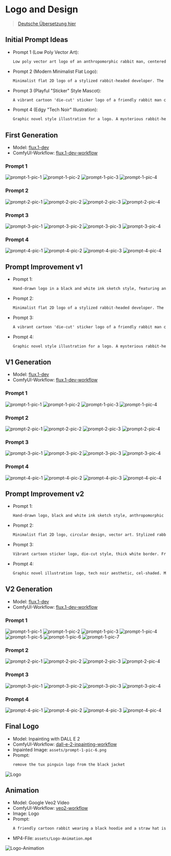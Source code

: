 # Logo and Design

> [Deutsche Übersetzung hier](/Logo-and-Design.md)

## Initial Prompt Ideas

- Prompt 1 (Low Poly Vector Art):
    ```txt
    Low poly vector art logo of an anthropomorphic rabbit man, centered, bust-up shot. He is wearing a straw hat with a vibrant red band, similar to Luffy's. He has a cool, focused expression. He wears a modern black jacket and holds a closed laptop in his left hand. On the right side of his jacket, two small, distinct logos are visible: the Neovim icon and the Linux penguin (Tux). The entire image is composed of sharp, geometric polygons. Clean white background, minimalist, GitHub profile picture, high quality
    ```
- Prompt 2 (Modern Minimalist Flat Logo):
    ```txt
    Minimalist flat 2D logo of a stylized rabbit-headed developer. The logo should be circular. The character wears a simple representation of a straw hat with a bold red stripe. He is in a black shirt or jacket, with simplified, iconic versions of the Neovim and Linux logos on his right breast. He is holding a closed laptop under his arm. Use a limited color palette (black, white, red, and a straw color). The design should be clean, with bold lines and no gradients. Vector art, iconic, modern, tech mascot.
    ```
- Prompt 3 (Playful "Sticker" Style Mascot):
    ```txt
    A vibrant cartoon 'die-cut' sticker logo of a friendly rabbit man character. He's wearing a detailed straw hat with a red band, inspired by One Piece, and has a confident smile. He's dressed in a black hoodie, holding a closed laptop. On the right side of his hoodie are two clearly visible patches: one of the Neovim logo and one of the Linux penguin (Tux). The character has bold black outlines and a thick white border. Fun, playful, developer mascot, for a GitHub profile.
    ```
- Prompt 4 (Edgy "Tech Noir" Illustration):
    ```txt
    Graphic novel style illustration for a logo. A mysterious rabbit-headed figure, codenamed 'hase808', is shown from the chest up. His face is partly obscured by the shadow of his straw hat, which has a single, striking red band. He wears a black trench coat, and on his right lapel, the Neovim and Linux penguin logos glow faintly with a subtle neon light. He holds a sleek, closed laptop in his hand. The art style is high-contrast, cel-shaded, with dramatic lighting, against a dark, clean background. Tech noir, hacker aesthetic, profile picture.
    ```

## First Generation

- Model: [flux.1-dev](https://huggingface.co/black-forest-labs/FLUX.1-dev)
- ComfyUI-Workflow: [flux.1-dev-workflow](assets/flux.1-dev-workflow.json)

### Prompt 1

![prompt-1-pic-1](/assets/gen1/prompt-1-pic-1.png)
![prompt-1-pic-2](/assets/gen1/prompt-1-pic-2.png)
![prompt-1-pic-3](/assets/gen1/prompt-1-pic-3.png)
![prompt-1-pic-4](/assets/gen1/prompt-1-pic-4.png)

### Prompt 2

![prompt-2-pic-1](/assets/gen1/prompt-2-pic-1.png)
![prompt-2-pic-2](/assets/gen1/prompt-2-pic-2.png)
![prompt-2-pic-3](/assets/gen1/prompt-2-pic-3.png)
![prompt-2-pic-4](/assets/gen1/prompt-2-pic-4.png)

### Prompt 3

![prompt-3-pic-1](/assets/gen1/prompt-3-pic-1.png)
![prompt-3-pic-2](/assets/gen1/prompt-3-pic-2.png)
![prompt-3-pic-3](/assets/gen1/prompt-3-pic-3.png)
![prompt-3-pic-4](/assets/gen1/prompt-3-pic-4.png)

### Prompt 4

![prompt-4-pic-1](/assets/gen1/prompt-4-pic-1.png)
![prompt-4-pic-2](/assets/gen1/prompt-4-pic-2.png)
![prompt-4-pic-3](/assets/gen1/prompt-4-pic-3.png)
![prompt-4-pic-4](/assets/gen1/prompt-4-pic-4.png)

## Prompt Improvement v1

- Prompt 1:
    ```txt
    Hand-drawn logo in a black and white ink sketch style, featuring an anthropomorphic rabbit man. He wears a straw hat, and the hat has a single, bold red band, creating a striking selective color effect. He is dressed in a black jacket, and on the right side, there's a clearly sketched Linux penguin (Tux) logo. In his left hand, he holds a closed laptop, which has a small, simple rabbit head icon etched onto its lid. The style should feel like a clean sketchbook drawing with confident lines and cross-hatching for shadows. White background, high contrast, GitHub profile picture, iconic.
    ```
- Prompt 2:
    ```txt
    Minimalist flat 2D logo of a stylized rabbit-headed developer. The logo should be circular. The character wears a simple representation of a straw hat with a bold red stripe. He is in a black shirt or jacket, with a simplified, iconic version of the Linux logo on his right breast. He is holding a closed laptop under his arm; a small, minimalist rabbit head silhouette is visible on the laptop's cover. Use a limited color palette (black, white, red, and a straw color). The design should be clean, with bold lines and no gradients. Vector art, iconic, modern, tech mascot.
    ```
- Prompt 3:
    ```txt
    A vibrant cartoon 'die-cut' sticker logo of a friendly rabbit man character. He's wearing a detailed straw hat with a red band, inspired by One Piece, and has a confident smile. He's dressed in a black hoodie, holding a closed laptop that has a small, stylized rabbit head decal on its cover. On the right side of his hoodie is a clearly visible patch of the Linux penguin (Tux). The character has bold black outlines and a thick white border. Fun, playful, developer mascot, for a GitHub profile.
    ```
- Prompt 4:
    ```txt
    Graphic novel style illustration for a logo. A mysterious rabbit-headed figure, codenamed 'hase808', is shown from the chest up. His face is partly obscured by the shadow of his straw hat, which has a single, striking red band. He wears a black trench coat, and on his right lapel, the Linux penguin logo glows faintly. He holds a sleek, closed laptop in his hand, and on its cover, a small rabbit head logo emits a faint, cool glow. The art style is high-contrast, cel-shaded, with dramatic lighting, against a dark, clean background. Tech noir, hacker aesthetic, profile picture.
    ```

## V1 Generation

- Model: [flux.1-dev](https://huggingface.co/black-forest-labs/FLUX.1-dev)
- ComfyUI-Workflow: [flux.1-dev-workflow](assets/flux.1-dev-workflow.json)

### Prompt 1

![prompt-1-pic-1](/assets/gen2/prompt-1-pic-1.png)
![prompt-1-pic-2](/assets/gen2/prompt-1-pic-2.png)
![prompt-1-pic-3](/assets/gen2/prompt-1-pic-3.png)
![prompt-1-pic-4](/assets/gen2/prompt-1-pic-4.png)

### Prompt 2

![prompt-2-pic-1](/assets/gen2/prompt-2-pic-1.png)
![prompt-2-pic-2](/assets/gen2/prompt-2-pic-2.png)
![prompt-2-pic-3](/assets/gen2/prompt-2-pic-3.png)
![prompt-2-pic-4](/assets/gen2/prompt-2-pic-4.png)

### Prompt 3

![prompt-3-pic-1](/assets/gen2/prompt-3-pic-1.png)
![prompt-3-pic-2](/assets/gen2/prompt-3-pic-2.png)
![prompt-3-pic-3](/assets/gen2/prompt-3-pic-3.png)
![prompt-3-pic-4](/assets/gen2/prompt-3-pic-4.png)

### Prompt 4

![prompt-4-pic-1](/assets/gen2/prompt-4-pic-1.png)
![prompt-4-pic-2](/assets/gen2/prompt-4-pic-2.png)
![prompt-4-pic-3](/assets/gen2/prompt-4-pic-3.png)
![prompt-4-pic-4](/assets/gen2/prompt-4-pic-4.png)

## Prompt Improvement v2

- Prompt 1:
    ```txt
    Hand-drawn logo, black and white ink sketch style, anthropomorphic rabbit man, confident lines, cross-hatching shadows. Wears a straw hat with a bold red band, selective color. Dressed in a black jacket, sketched Linux penguin (Tux) logo on the right side. Holding a closed laptop in left hand, a small rabbit head icon on its lid. Clean white background, high contrast, iconic, GitHub profile picture.
    ```
- Prompt 2:
    ```txt
    Minimalist flat 2D logo, circular design, vector art. Stylized rabbit-headed developer, modern tech mascot. Wears a black jacket, simplified Linux logo on the right. Simple straw hat with a bold red stripe. Holding a closed laptop, minimalist rabbit head silhouette on the cover. Limited color palette of black, white, red, and straw. Bold lines, no gradients, clean, iconic.
    ```
- Prompt 3:
    ```txt
    Vibrant cartoon sticker logo, die-cut style, thick white border. Friendly rabbit man character, confident smile, developer mascot. Wears a detailed straw hat with a red band. Dressed in a black hoodie, Linux penguin (Tux) patch on the right. Holding a closed laptop, stylized rabbit head decal on its cover. Bold outlines, playful, for a GitHub profile.
    ```
- Prompt 4:
    ```txt
    Graphic novel illustration logo, tech noir aesthetic, cel-shaded. Mysterious rabbit-headed figure, chest-up view. Face partly obscured by shadow from his straw hat, striking red band. Wears a black trench coat, a glowing Linux penguin logo on the right lapel. Holding a sleek, closed laptop, a small rabbit head logo on its cover glows with a faint light. High-contrast, dramatic lighting, dark background, hacker aesthetic, profile picture.
    ```

## V2 Generation

- Model: [flux.1-dev](https://huggingface.co/black-forest-labs/FLUX.1-dev)
- ComfyUI-Workflow: [flux.1-dev-workflow](assets/flux.1-dev-workflow.json)

### Prompt 1

![prompt-1-pic-1](/assets/gen3/prompt-1-pic-1.png)
![prompt-1-pic-2](/assets/gen3/prompt-1-pic-2.png)
![prompt-1-pic-3](/assets/gen3/prompt-1-pic-3.png)
![prompt-1-pic-4](/assets/gen3/prompt-1-pic-4.png)
![prompt-1-pic-5](/assets/gen3/prompt-1-pic-5.png)
![prompt-1-pic-6](/assets/gen3/prompt-1-pic-6.png)
![prompt-1-pic-7](/assets/gen3/prompt-1-pic-7.png)

### Prompt 2

![prompt-2-pic-1](/assets/gen3/prompt-2-pic-1.png)
![prompt-2-pic-2](/assets/gen3/prompt-2-pic-2.png)
![prompt-2-pic-3](/assets/gen3/prompt-2-pic-3.png)
![prompt-2-pic-4](/assets/gen3/prompt-2-pic-4.png)

### Prompt 3

![prompt-3-pic-1](/assets/gen3/prompt-3-pic-1.png)
![prompt-3-pic-2](/assets/gen3/prompt-3-pic-2.png)
![prompt-3-pic-3](/assets/gen3/prompt-3-pic-3.png)
![prompt-3-pic-4](/assets/gen3/prompt-3-pic-4.png)

### Prompt 4

![prompt-4-pic-1](/assets/gen3/prompt-4-pic-1.png)
![prompt-4-pic-2](/assets/gen3/prompt-4-pic-2.png)
![prompt-4-pic-3](/assets/gen3/prompt-4-pic-3.png)
![prompt-4-pic-4](/assets/gen3/prompt-4-pic-4.png)

## Final Logo

- Model: Inpainting with DALL E 2
- ComfyUI-Workflow: [dall-e-2-inpainting-workflow](assets/dall-e-2-inpainting-workflow)
- Inpainted Image: `assets/prompt-1-pic-6.png`
- Prompt:
    ```txt
    remove the tux pinguin logo from the black jacket
    ```
![Logo](assets/Logo.png)

## Animation

- Model: Google Veo2 Video
- ComfyUI-Workflow: [veo2-workflow](assets/veo2-workflow.json)
- Image: Logo
- Prompt:
    ```txt
    A friendly cartoon rabbit wearing a black hoodie and a straw hat is standing on a white background, holding a laptop. The rabbit looks up from its laptop, gives a quick wink to the viewer, and then its ears twitch slightly.
    ```
- MP4-File: `assets/Logo-Animation.mp4`

![Logo-Animation](assets/Logo-Animation.gif) 